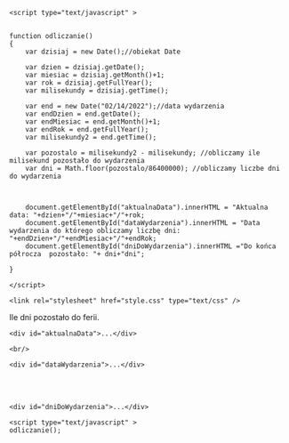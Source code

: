  <!DOCTYPE HTML>
<html lang="pl">
<head>
	<meta charset="utf-8" />
	<title>Odliczanie dni do ferii zimowych???</title>
	
	<script type="text/javascript" >

	
	function odliczanie()
	{
		var dzisiaj = new Date();//obiekat Date 
		
		var dzien = dzisiaj.getDate();
		var miesiac = dzisiaj.getMonth()+1;
		var rok = dzisiaj.getFullYear();
		var milisekundy = dzisiaj.getTime();
		
		var end = new Date("02/14/2022");//data wydarzenia
		var endDzien = end.getDate();
		var endMiesiac = end.getMonth()+1;
		var endRok = end.getFullYear();
		var milisekundy2 = end.getTime();
		
		var pozostalo = milisekundy2 - milisekundy; //obliczamy ile milisekund pozostało do wydarzenia
		var dni = Math.floor(pozostalo/86400000); //obliczamy liczbe dni do wydarzenia
		
	
		
		document.getElementById("aktualnaData").innerHTML = "Aktualna data: "+dzien+"/"+miesiac+"/"+rok; 
		document.getElementById("dataWydarzenia").innerHTML = "Data wydarzenia do którego obliczamy liczbę dni: "+endDzien+"/"+endMiesiac+"/"+endRok;
		document.getElementById("dniDoWydarzenia").innerHTML ="Do końca półrocza  pozostało: "+ dni+"dni";
		 
	}
	
	</script>

	<link rel="stylesheet" href="style.css" type="text/css" />
	
</head>
<body>

<div id="container">
<div id="topBar">
Ile dni pozostało do ferii.</div>
	
	<div id="aktualnaData">...</div> 

	<br/>
	
	<div id="dataWydarzenia">...</div>
<br/>
<br/>	
	
	<div id="dniDoWydarzenia">...</div> 
	
	<script type="text/javascript" >
	odliczanie();
</script>
<div id="footer">

</div>
</div>
</body>
</html>
